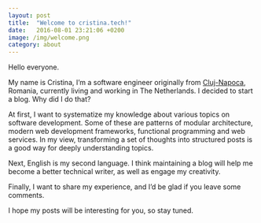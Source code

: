 ```yaml
---
layout: post
title:  "Welcome to cristina.tech!"
date:   2016-08-01 23:21:06 +0200
image: /img/welcome.png
category: about
---
```

Hello everyone.

My name is Cristina, I’m a software engineer originally from [Cluj-Napoca](https://www.lonelyplanet.com/romania/transylvania/cluj-napoca), Romania, currently living and working in The Netherlands. I decided to start a blog. Why did I do that?

At first, I want to systematize my knowledge about various topics on software development. Some of these are patterns of modular architecture, modern web development frameworks, functional programming and web services.
In my view, transforming a set of thoughts into structured posts is a good way for deeply understanding topics.

Next, English is my second language. I think maintaining a blog will help me become a better technical writer, as well as engage my creativity.

Finally, I want to share my experience, and I’d be glad if you leave some comments.

I hope my posts will be interesting for you, so stay tuned.
